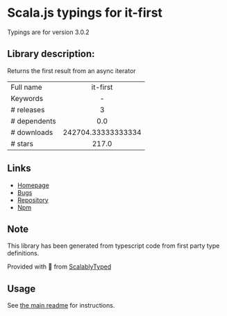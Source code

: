 
# Scala.js typings for it-first

Typings are for version 3.0.2

## Library description:
Returns the first result from an async iterator

|                    |                 |
| ------------------ | :-------------: |
| Full name          | it-first |
| Keywords           | - |
| # releases         | 3 |
| # dependents       | 0.0 |
| # downloads        | 242704.33333333334 |
| # stars            | 217.0 |

## Links
- [Homepage](https://github.com/achingbrain/it/tree/master/packages/it-first#readme)
- [Bugs](https://github.com/achingbrain/it/issues)
- [Repository](https://github.com/achingbrain/it)
- [Npm](https://www.npmjs.com/package/it-first)
    


## Note
This library has been generated from typescript code from first party type definitions.

Provided with :purple_heart: from [ScalablyTyped](https://github.com/oyvindberg/ScalablyTyped)

## Usage
See [the main readme](../../readme.md) for instructions.


